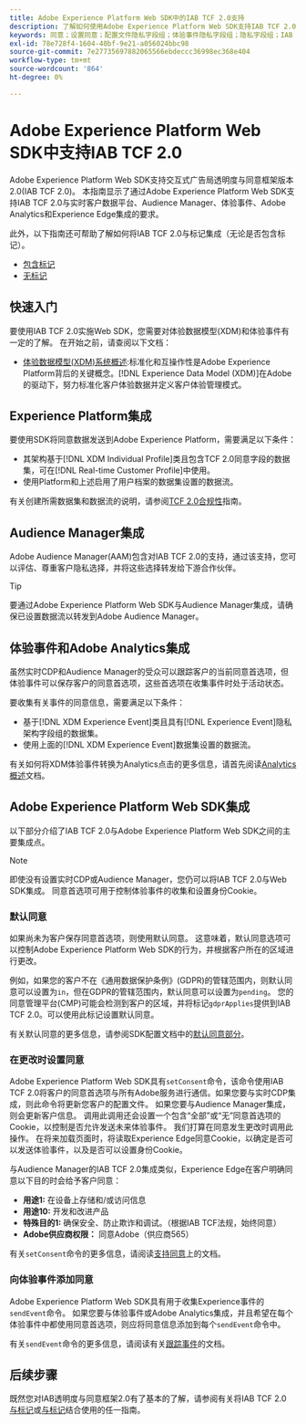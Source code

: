 ```yaml
---
title: Adobe Experience Platform Web SDK中的IAB TCF 2.0支持
description: 了解如何使用Adobe Experience Platform Web SDK支持IAB TCF 2.0同意首选项
keywords: 同意；设置同意；配置文件隐私字段组；体验事件隐私字段组；隐私字段组；IAB TCF 2.0；实时CDP；实时客户数据配置文件
exl-id: 78e728f4-1604-40bf-9e21-a056024bbc98
source-git-commit: 7e27735697882065566ebdeccc36998ec368e404
workflow-type: tm+mt
source-wordcount: '864'
ht-degree: 0%

---
```


# Adobe Experience Platform Web SDK中支持IAB TCF 2.0

Adobe Experience Platform Web SDK支持交互式广告局透明度与同意框架版本2.0(IAB TCF 2.0)。 本指南显示了通过Adobe Experience Platform Web SDK支持IAB TCF 2.0与实时客户数据平台、Audience Manager、体验事件、Adobe Analytics和Experience Edge集成的要求。

此外，以下指南还可帮助了解如何将IAB TCF 2.0与标记集成（无论是否包含标记）。

- [包含标记](./with-launch.md)
- [无标记](./without-launch.md)

## 快速入门

要使用IAB TCF 2.0实施Web SDK，您需要对体验数据模型(XDM)和体验事件有一定的了解。 在开始之前，请查阅以下文档：

- [体验数据模型(XDM)系统概述](../../../xdm/home.md):标准化和互操作性是Adobe Experience Platform背后的关键概念。[!DNL Experience Data Model (XDM)]在Adobe的驱动下，努力标准化客户体验数据并定义客户体验管理模式。

## Experience Platform集成

要使用SDK将同意数据发送到Adobe Experience Platform，需要满足以下条件：

- 其架构基于[!DNL XDM Individual Profile]类且包含TCF 2.0同意字段的数据集，可在[!DNL Real-time Customer Profile]中使用。
- 使用Platform和上述启用了用户档案的数据集设置的数据流。

有关创建所需数据集和数据流的说明，请参阅[TCF 2.0合规性](../../../landing/governance-privacy-security/consent/iab/overview.md)指南。

## Audience Manager集成

Adobe Audience Manager(AAM)包含对IAB TCF 2.0的支持，通过该支持，您可以评估、尊重客户隐私选择，并将这些选择转发给下游合作伙伴。<!--For more information, read the documentation on [Sending Data to Audience Manager](../audience-manager/audience-manager-overview.md).-->

>[!TIP]
>
>要通过Adobe Experience Platform Web SDK与Audience Manager集成，请确保已设置数据流以转发到Adobe Audience Manager。

## 体验事件和Adobe Analytics集成

虽然实时CDP和Audience Manager的受众可以跟踪客户的当前同意首选项，但体验事件可以保存客户的同意首选项，这些首选项在收集事件时处于活动状态。

要收集有关事件的同意信息，需要满足以下条件：

- 基于[!DNL XDM Experience Event]类且具有[!DNL Experience Event]隐私架构字段组的数据集。
- 使用上面的[!DNL XDM Experience Event]数据集设置的数据流。

有关如何将XDM体验事件转换为Analytics点击的更多信息，请首先阅读[Analytics概述](../../data-collection/adobe-analytics/analytics-overview.md)文档。

## Adobe Experience Platform Web SDK集成

以下部分介绍了IAB TCF 2.0与Adobe Experience Platform Web SDK之间的主要集成点。

>[!NOTE]
>
>即使没有设置实时CDP或Audience Manager，您仍可以将IAB TCF 2.0与Web SDK集成。 同意首选项可用于控制体验事件的收集和设置身份Cookie。

### 默认同意

如果尚未为客户保存同意首选项，则使用默认同意。 这意味着，默认同意选项可以控制Adobe Experience Platform Web SDK的行为，并根据客户所在的区域进行更改。

例如，如果您的客户不在《通用数据保护条例》(GDPR)的管辖范围内，则默认同意可以设置为`in`，但在GDPR的管辖范围内，默认同意可以设置为`pending`。 您的同意管理平台(CMP)可能会检测到客户的区域，并将标记`gdprApplies`提供到IAB TCF 2.0。可以使用此标记设置默认同意。

有关默认同意的更多信息，请参阅SDK配置文档中的[默认同意部分](../../fundamentals/configuring-the-sdk.md#default-consent)。

### 在更改时设置同意

Adobe Experience Platform Web SDK具有`setConsent`命令，该命令使用IAB TCF 2.0将客户的同意首选项与所有Adobe服务进行通信。如果您要与实时CDP集成，则此命令将更新您客户的配置文件。 如果您要与Audience Manager集成，则会更新客户信息。 调用此调用还会设置一个包含“全部”或“无”同意首选项的Cookie，以控制是否允许发送未来体验事件。 我们打算在同意发生更改时调用此操作。 在将来加载页面时，将读取Experience Edge同意Cookie，以确定是否可以发送体验事件，以及是否可以设置身份Cookie。

与Audience Manager的IAB TCF 2.0集成类似，Experience Edge在客户明确同意以下目的时会给予客户同意：

- **用途1:** 在设备上存储和/或访问信息
- **用途10:** 开发和改进产品
- **特殊目的1:** 确保安全、防止欺诈和调试。（根据IAB TCF法规，始终同意）
- **Adobe供应商权限：** 同意Adobe（供应商565）

有关`setConsent`命令的更多信息，请阅读[支持同意](../../consent/supporting-consent.md)上的文档。

### 向体验事件添加同意

Adobe Experience Platform Web SDK具有用于收集Experience事件的`sendEvent`命令。 如果您要与体验事件或Adobe Analytics集成，并且希望在每个体验事件中都使用同意首选项，则应将同意信息添加到每个`sendEvent`命令中。

有关`sendEvent`命令的更多信息，请阅读有关[跟踪事件](../../fundamentals/tracking-events.md)的文档。

## 后续步骤

既然您对IAB透明度与同意框架2.0有了基本的了解，请参阅有关将IAB TCF 2.0 [与标记](./with-launch.md)或[与标记](./without-launch.md)结合使用的任一指南。
